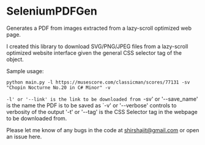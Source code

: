 # SeleniumPDFGen
Generates a PDF from images extracted from a lazy-scroll optimized web page. 

I created this library to download SVG/PNG/JPEG files from a lazy-scroll optimized website interface given the general CSS selector tag of the object.


Sample usage:
```
python main.py -l https://musescore.com/classicman/scores/77131 -sv "Chopin Nocturne No.20 in C# Minor" -v
```
`-l' or '--link' is the link to be downloaded from
`-sv' or '--save_name' is the name the PDF is to be saved as
`-v' or '--verbose' controls to verbosity of the output
'-t' or '--tag' is the CSS Selector tag in the webpage to be downloaded from.

Please let me know of any bugs in the code at shirshajit@gmail.com or open an issue here.
